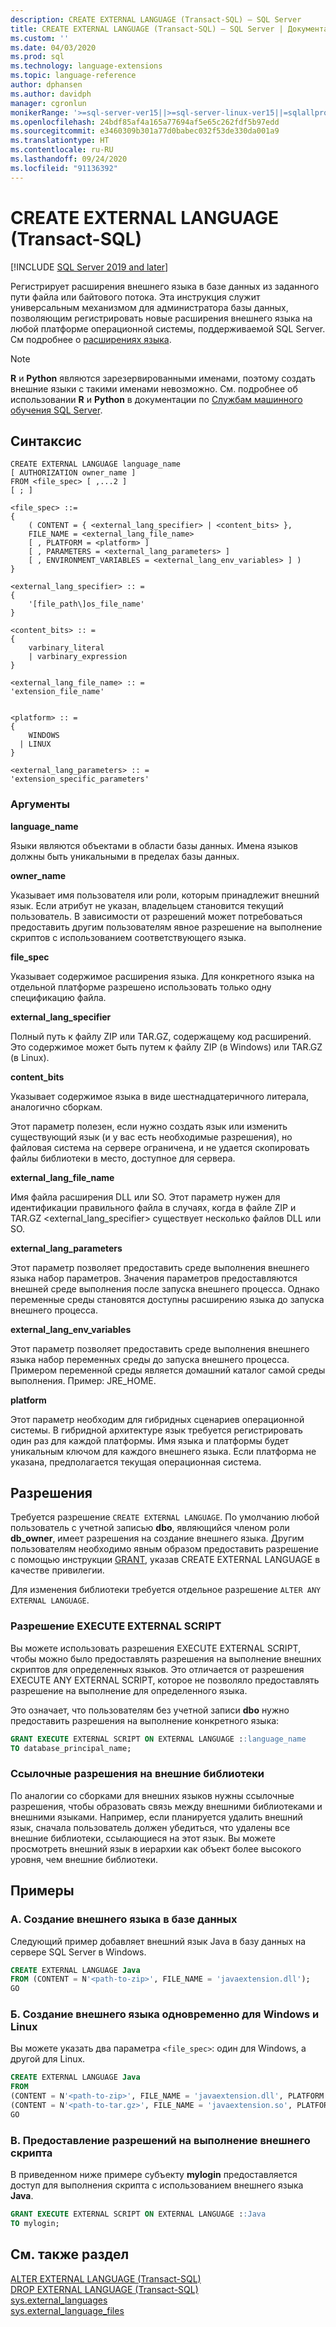 ```yaml
---
description: CREATE EXTERNAL LANGUAGE (Transact-SQL) — SQL Server
title: CREATE EXTERNAL LANGUAGE (Transact-SQL) — SQL Server | Документация Майкрософт
ms.custom: ''
ms.date: 04/03/2020
ms.prod: sql
ms.technology: language-extensions
ms.topic: language-reference
author: dphansen
ms.author: davidph
manager: cgronlun
monikerRange: '>=sql-server-ver15||>=sql-server-linux-ver15||=sqlallproducts-allversions'
ms.openlocfilehash: 24bdf85af4a165a77694af5e65c262fdf5b97edd
ms.sourcegitcommit: e3460309b301a77d0babec032f53de330da001a9
ms.translationtype: HT
ms.contentlocale: ru-RU
ms.lasthandoff: 09/24/2020
ms.locfileid: "91136392"
---
```

# <a name="create-external-language-transact-sql"></a>CREATE EXTERNAL LANGUAGE (Transact-SQL)
[!INCLUDE [SQL Server 2019 and later](../../includes/applies-to-version/sqlserver2019.md)]

Регистрирует расширения внешнего языка в базе данных из заданного пути файла или байтового потока. Эта инструкция служит универсальным механизмом для администратора базы данных, позволяющим регистрировать новые расширения внешнего языка на любой платформе операционной системы, поддерживаемой SQL Server. См подробнее о [расширениях языка](https://docs.microsoft.com/sql/language-extensions/language-extensions-overview).

> [!NOTE]
> **R** и **Python** являются зарезервированными именами, поэтому создать внешние языки с такими именами невозможно. См. подробнее об использовании **R** и **Python** в документации по [Службам машинного обучения SQL Server](https://docs.microsoft.com/sql/machine-learning/).

## <a name="syntax"></a>Синтаксис

```syntaxsql
CREATE EXTERNAL LANGUAGE language_name  
[ AUTHORIZATION owner_name ]  
FROM <file_spec> [ ,...2 ]  
[ ; ]  

<file_spec> ::=  
{
    ( CONTENT = { <external_lang_specifier> | <content_bits> },
    FILE_NAME = <external_lang_file_name>
    [ , PLATFORM = <platform> ]
    [ , PARAMETERS = <external_lang_parameters> ]
    [ , ENVIRONMENT_VARIABLES = <external_lang_env_variables> ] )
}

<external_lang_specifier> :: =  
{
    '[file_path\]os_file_name'  
}

<content_bits> :: =  
{
    varbinary_literal
    | varbinary_expression
}

<external_lang_file_name> :: =  
'extension_file_name'


<platform> :: =
{
    WINDOWS
  | LINUX
}

<external_lang_parameters> :: =  
'extension_specific_parameters'
```

### <a name="arguments"></a>Аргументы

**language_name**

Языки являются объектами в области базы данных. Имена языков должны быть уникальными в пределах базы данных.

**owner_name**

Указывает имя пользователя или роли, которым принадлежит внешний язык. Если атрибут не указан, владельцем становится текущий пользователь. В зависимости от разрешений может потребоваться предоставить другим пользователям явное разрешение на выполнение скриптов с использованием соответствующего языка.

**file_spec**

Указывает содержимое расширения языка. Для конкретного языка на отдельной платформе разрешено использовать только одну спецификацию файла.

**external_lang_specifier**

Полный путь к файлу ZIP или TAR.GZ, содержащему код расширений. Это содержимое может быть путем к файлу ZIP (в Windows) или TAR.GZ (в Linux).

**content_bits**

Указывает содержимое языка в виде шестнадцатеричного литерала, аналогично сборкам.

Этот параметр полезен, если нужно создать язык или изменить существующий язык (и у вас есть необходимые разрешения), но файловая система на сервере ограничена, и не удается скопировать файлы библиотеки в место, доступное для сервера.

**external_lang_file_name**

Имя файла расширения DLL или SO. Этот параметр нужен для идентификации правильного файла в случаях, когда в файле ZIP и TAR.GZ <external_lang_specifier> существует несколько файлов DLL или SO.

**external_lang_parameters**

Этот параметр позволяет предоставить среде выполнения внешнего языка набор параметров. Значения параметров предоставляются внешней среде выполнения после запуска внешнего процесса. Однако переменные среды становятся доступны расширению языка до запуска внешнего процесса.

**external_lang_env_variables**

Этот параметр позволяет предоставить среде выполнения внешнего языка набор переменных среды до запуска внешнего процесса. Примером переменной среды является домашний каталог самой среды выполнения. Пример: JRE_HOME.

**platform**

Этот параметр необходим для гибридных сценариев операционной системы. В гибридной архитектуре язык требуется регистрировать один раз для каждой платформы. Имя языка и платформы будет уникальным ключом для каждого внешнего языка. Если платформа не указана, предполагается текущая операционная система.

## <a name="permissions"></a>Разрешения

Требуется разрешение `CREATE EXTERNAL LANGUAGE`. По умолчанию любой пользователь с учетной записью **dbo**, являющийся членом роли **db_owner**, имеет разрешения на создание внешнего языка. Другим пользователям необходимо явным образом предоставить разрешение с помощью инструкции [GRANT](https://docs.microsoft.com/sql/t-sql/statements/grant-database-permissions-transact-sql), указав CREATE EXTERNAL LANGUAGE в качестве привилегии.

Для изменения библиотеки требуется отдельное разрешение `ALTER ANY EXTERNAL LANGUAGE`.

### <a name="execute-external-script-permission"></a>Разрешение EXECUTE EXTERNAL SCRIPT

Вы можете использовать разрешения EXECUTE EXTERNAL SCRIPT, чтобы можно было предоставлять разрешения на выполнение внешних скриптов для определенных языков. Это отличается от разрешения EXECUTE ANY EXTERNAL SCRIPT, которое не позволяло предоставлять разрешение на выполнение для определенного языка.

Это означает, что пользователям без учетной записи **dbo** нужно предоставить разрешения на выполнение конкретного языка:

```sql
GRANT EXECUTE EXTERNAL SCRIPT ON EXTERNAL LANGUAGE ::language_name 
TO database_principal_name;
```

### <a name="reference-permissions-to-external-libraries"></a>Ссылочные разрешения на внешние библиотеки

По аналогии со сборками для внешних языков нужны ссылочные разрешения, чтобы образовать связь между внешними библиотеками и внешними языками. Например, если планируется удалить внешний язык, сначала пользователь должен убедиться, что удалены все внешние библиотеки, ссылающиеся на этот язык. Вы можете просмотреть внешний язык в иерархии как объект более высокого уровня, чем внешние библиотеки.

## <a name="examples"></a>Примеры

### <a name="a-create-an-external-language-in-a-database"></a>A. Создание внешнего языка в базе данных  

Следующий пример добавляет внешний язык Java в базу данных на сервере SQL Server в Windows.

```sql
CREATE EXTERNAL LANGUAGE Java 
FROM (CONTENT = N'<path-to-zip>', FILE_NAME = 'javaextension.dll');
GO
```

### <a name="b-create-an-external-language-for-both-windows-and-linux"></a>Б. Создание внешнего языка одновременно для Windows и Linux

Вы можете указать два параметра `<file_spec>`: один для Windows, а другой для Linux.

```sql
CREATE EXTERNAL LANGUAGE Java
FROM
(CONTENT = N'<path-to-zip>', FILE_NAME = 'javaextension.dll', PLATFORM = WINDOWS),
(CONTENT = N'<path-to-tar.gz>', FILE_NAME = 'javaextension.so', PLATFORM = LINUX);
GO
```
### <a name="c-grant-permissions-to-execute-external-script"></a>В. Предоставление разрешений на выполнение внешнего скрипта

В приведенном ниже примере субъекту **mylogin** предоставляется доступ для выполнения скрипта с использованием внешнего языка **Java**.

```sql
GRANT EXECUTE EXTERNAL SCRIPT ON EXTERNAL LANGUAGE ::Java 
TO mylogin;
```


## <a name="see-also"></a>См. также раздел

[ALTER EXTERNAL LANGUAGE (Transact-SQL)](alter-external-language-transact-sql.md)  
[DROP EXTERNAL LANGUAGE (Transact-SQL)](drop-external-language-transact-sql.md)  
[sys.external_languages](../../relational-databases/system-catalog-views/sys-external-languages-transact-sql.md)  
[sys.external_language_files](../../relational-databases/system-catalog-views/sys-external-language-files-transact-sql.md)  
